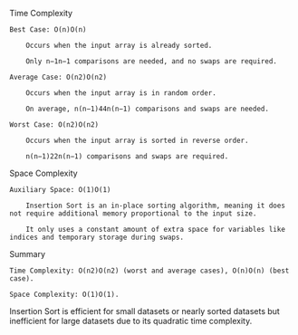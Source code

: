 Time Complexity

    Best Case: O(n)O(n)

        Occurs when the input array is already sorted.

        Only n−1n−1 comparisons are needed, and no swaps are required.

    Average Case: O(n2)O(n2)

        Occurs when the input array is in random order.

        On average, n(n−1)44n(n−1)​ comparisons and swaps are needed.

    Worst Case: O(n2)O(n2)

        Occurs when the input array is sorted in reverse order.

        n(n−1)22n(n−1)​ comparisons and swaps are required.

Space Complexity

    Auxiliary Space: O(1)O(1)

        Insertion Sort is an in-place sorting algorithm, meaning it does not require additional memory proportional to the input size.

        It only uses a constant amount of extra space for variables like indices and temporary storage during swaps.

Summary

    Time Complexity: O(n2)O(n2) (worst and average cases), O(n)O(n) (best case).

    Space Complexity: O(1)O(1).

Insertion Sort is efficient for small datasets or nearly sorted datasets but inefficient for large datasets due to its quadratic time complexity.


